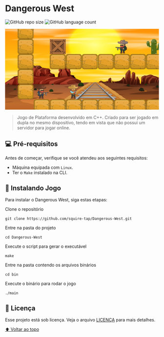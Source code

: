 # Dangerous West

![GitHub repo size](https://img.shields.io/github/languages/code-size/squire-tap/Dangerous-West)
![GitHub language count](https://img.shields.io/github/license/squire-tap/Dangerous-West)

<img src="bin/assets/exemplo-imagem.png" alt="exemplo imagem">

> Jogo de Plataforma desenvolvido em C++. Criado para ser jogado em dupla no mesmo dispositivo, tendo em vista que não possui um servidor para jogar online.

## 💻 Pré-requisitos

Antes de começar, verifique se você atendeu aos seguintes requisitos:

* Máquina equipada com `Linux`.
* Ter o `Make` instalado na CLI.

## 🚀 Instalando Jogo

Para instalar o Dangerous West, siga estas etapas:

Clone o repositório
```
git clone https://github.com/squire-tap/Dangerous-West.git
```
Entre na pasta do projeto
```
cd Dangerous-West
```
Execute o script para gerar o executável
```
make
```
Entre na pasta contendo os arquivos binários
```
cd bin 
```
Execute o binário para rodar o jogo
```
./main
```

## 📝 Licença

Esse projeto está sob licença. Veja o arquivo [LICENÇA](LICENSE) para mais detalhes.

[⬆ Voltar ao topo](#Dangerous-West)<br>
